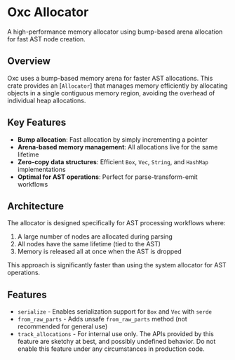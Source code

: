 # Oxc Allocator

A high-performance memory allocator using bump-based arena allocation for fast AST node creation.

## Overview

Oxc uses a bump-based memory arena for faster AST allocations. This crate provides an [`Allocator`] that manages memory efficiently by allocating objects in a single contiguous memory region, avoiding the overhead of individual heap allocations.

## Key Features

- **Bump allocation**: Fast allocation by simply incrementing a pointer
- **Arena-based memory management**: All allocations live for the same lifetime
- **Zero-copy data structures**: Efficient `Box`, `Vec`, `String`, and `HashMap` implementations
- **Optimal for AST operations**: Perfect for parse-transform-emit workflows

## Architecture

The allocator is designed specifically for AST processing workflows where:

1. A large number of nodes are allocated during parsing
2. All nodes have the same lifetime (tied to the AST)
3. Memory is released all at once when the AST is dropped

This approach is significantly faster than using the system allocator for AST operations.

## Features

- `serialize` - Enables serialization support for `Box` and `Vec` with `serde`
- `from_raw_parts` - Adds unsafe `from_raw_parts` method (not recommended for general use)
- `track_allocations` - For internal use only. The APIs provided by this feature are sketchy at best,
  and possibly undefined behavior. Do not enable this feature under any circumstances in production code.
